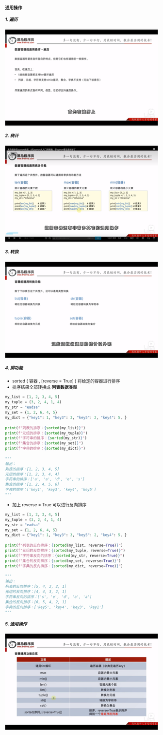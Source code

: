 #### 通用操作



##### 1. 遍历

![](../img/通用操作循环遍历.png)



##### 2. 统计

![](../img/统计.png)



##### 3. 转换

![](../img/转换.png)



##### 4. 排功能

- sorted ( 容器 , [reverse = True] )	将给定的容器进行排序
- 排序结果全部转换成	**列表数据类型**

```python
my_list = [1, 2, 3, 4, 5]
my_tuple = (3, 2, 4, 1, 4)
my_str = "eadsa"
my_set = {1, 2, 6, 4, 5}
my_dict = {"key1": 1, "key3": 3, "key5": 2, "key4": 5, }

print(f"列表的排序：{sorted(my_list)}")
print(f"元组的排序：{sorted(my_tuple)}")
print(f"字符串的排序：{sorted(my_str)}")
print(f"集合的排序：{sorted(my_set)}")
print(f"字典的排序：{sorted(my_dict)}")

"""
输出：
列表的排序：[1, 2, 3, 4, 5]
元组的排序：[1, 2, 3, 4, 4]
字符串的排序：['a', 'a', 'd', 'e', 's']
集合的排序：[1, 2, 4, 5, 6]
字典的排序：['key1', 'key3', 'key4', 'key5']
"""
```

- 加上 reverse = True 可以进行反向排序

```python
my_list = [1, 2, 3, 4, 5]
my_tuple = (3, 2, 4, 1, 4)
my_str = "eadsa"
my_set = {1, 2, 6, 4, 5}
my_dict = {"key1": 1, "key3": 3, "key5": 2, "key4": 5, }

print(f"列表的反向排序：{sorted(my_list, reverse=True)}")
print(f"元组的反向排序：{sorted(my_tuple, reverse=True)}")
print(f"字符串反向的排序：{sorted(my_str, reverse=True)}")
print(f"集合的反向排序：{sorted(my_set, reverse=True)}")
print(f"字典的反向排序：{sorted(my_dict, reverse=True)}")

"""
输出：
列表的反向排序：[5, 4, 3, 2, 1]
元组的反向排序：[4, 4, 3, 2, 1]
字符串反向的排序：['s', 'e', 'd', 'a', 'a']
集合的反向排序：[6, 5, 4, 2, 1]
字典的反向排序：['key5', 'key4', 'key3', 'key1']
"""
```



##### 5. 通用操作

![](../img/通用操作.png)
